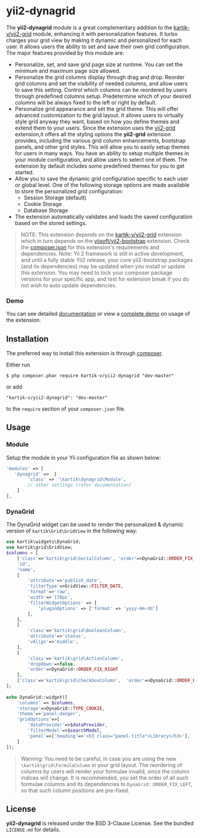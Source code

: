 yii2-dynagrid
=============

The **yii2-dynagrid**  module is a great complementary addition to the [kartik-v/yii2-grid](https://github.com/kartik-v/yii2-grid) module, enhancing
it with personalization features. It turbo charges your grid view by making it dynamic and personalized for each user. It allows users the ability to 
set and save their own grid configuration. The major features provided by this module are:

- Personalize, set, and save grid page size at runtime. You can set the minimum and maximum page size allowed.
- Personalize the grid columns display through drag and drop. Reorder grid columns and set the visibility of needed columns, and allow users to save this setting. 
  Control which columns can be reordered by users through predefined columns setup. Predetermine which of your desired columns will be always fixed to the left or right by 
  default.
- Personalize grid appearance and set the grid theme. This will offer advanced customization to the grid layout. It allows users to virtually style grid 
  anyway they want, based on how you define themes and extend them to your users. Since the extension uses the [yii2-grid](https://github.com/kartik-v/yii2-grid)
  extension,it offers all the styling options the **yii2-grid** extension provides, including the various grid column enhancements, bootstrap panels, and other grid styles. 
  This will allow you to easily setup themes for users in   many ways. You have an ability to setup multiple themes in your module configuration, and allow users to select one of them. The extension by 
  default includes some predefined themes for you to get started.
- Allow you to save the dynamic grid configuration specific to each user or global level. One of the following storage options are made available to store 
  the personalized grid configuration:
  - Session Storage (default)
  - Cookie Storage 
  - Database Storage
- The extension automatically validates and loads the saved configuration based on the stored settings.

> NOTE: This extension depends on the [kartik-v/yii2-grid](https://github.com/kartik-v/yii2-grid) extension which in turn depends on the 
[yiisoft/yii2-bootstrap](https://github.com/yiisoft/yii2/tree/master/extensions/bootstrap) extension. Check the 
[composer.json](https://github.com/kartik-v/yii2-dynagrid/blob/master/composer.json) for this extension's requirements and dependencies. 
Note: Yii 2 framework is still in active development, and until a fully stable Yii2 release, your core yii2-bootstrap packages (and its dependencies) 
may be updated when you install or update this extension. You may need to lock your composer package versions for your specific app, and test 
for extension break if you do not wish to auto update dependencies.

### Demo
You can see detailed [documentation](http://demos.krajee.com/dynagrid) or view a [complete demo](http://demos.krajee.com/dynagrid-demo) on usage of the extension.

## Installation

The preferred way to install this extension is through [composer](http://getcomposer.org/download/).

Either run

```
$ php composer.phar require kartik-v/yii2-dynagrid "dev-master"
```

or add

```
"kartik-v/yii2-dynagrid": "dev-master"
```

to the ```require``` section of your `composer.json` file.

## Usage

### Module

Setup the module in your Yii configuration file as shown below:

```php
'modules' => [
   'dynagrid' =>  [
        'class' => '\kartik\dynagrid\Module',
        // other settings (refer documentation)
    ]
],
```

### DynaGrid

The DynaGrid widget can be used to render the personalized & dynamic version of `kartik\Grid\GridView` in the following way:

```php
use kartik\widgets\DynaGrid;
use kartik\grid\GridView;
$columns = [
    ['class'=>'kartik\grid\SerialColumn', 'order'=>DynaGrid::ORDER_FIX_LEFT],
    'id',
    'name',
    [
        'attribute'=>'publish_date',
        'filterType'=>GridView::FILTER_DATE,
        'format'=>'raw',
        'width'=>'170px',
        'filterWidgetOptions' => [
            'pluginOptions' => ['format' => 'yyyy-mm-dd']
        ],
    ],
    [
        'class'=>'kartik\grid\BooleanColumn',
        'attribute'=>'status', 
        'vAlign'=>'middle',
    ],
    [
        'class'=>'kartik\grid\ActionColumn',
        'dropdown'=>false,
        'order'=>DynaGrid::ORDER_FIX_RIGHT
    ],
    ['class'=>'kartik\grid\CheckboxColumn',  'order'=>DynaGrid::ORDER_FIX_RIGHT],
];
    
echo DynaGrid::widget([
    'columns' => $columns,
    'storage'=>DynaGrid::TYPE_COOKIE,
    'theme'=>'panel-danger',
    'gridOptions'=>[
        'dataProvider'=>$dataProvider,
        'filterModel'=>$searchModel,
        'panel'=>['heading'=>'<h3 class="panel-title">Library</h3>'],
    ]
]);
```

> Warning: You need to be careful, in case you are using the new `\kartik\grid\FormulaColumn` in your grid layout. The reordering of 
columns by users will render your formulae invalid, since the column indices will change. It is recommended, you set the order of all 
such formulae columns and its dependencies to `DynaGrid::ORDER_FIX_LEFT`, so that such column positions are pre-fixed.

## License

**yii2-dynagrid** is released under the BSD 3-Clause License. See the bundled `LICENSE.md` for details.